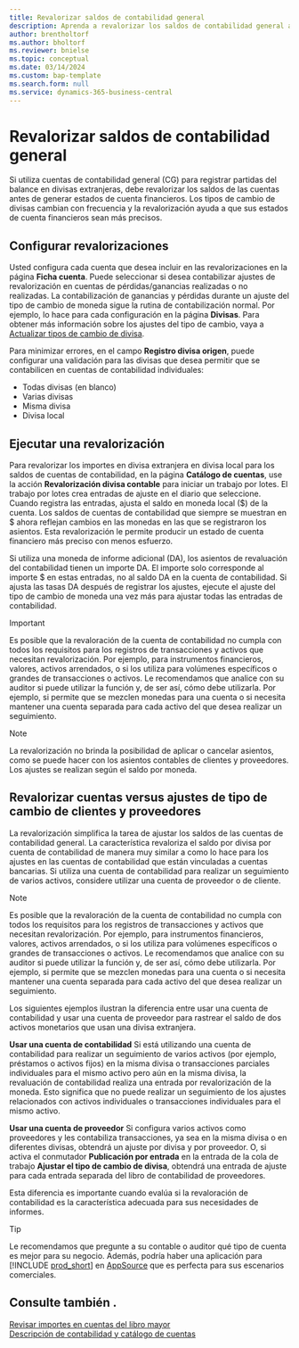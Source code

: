 ```yaml
---
title: Revalorizar saldos de contabilidad general
description: Aprenda a revalorizar los saldos de contabilidad general antes de producir sus estados de cuenta financieros.
author: brentholtorf
ms.author: bholtorf
ms.reviewer: bnielse
ms.topic: conceptual
ms.date: 03/14/2024
ms.custom: bap-template
ms.search.form: null
ms.service: dynamics-365-business-central
---
```


# Revalorizar saldos de contabilidad general

Si utiliza cuentas de contabilidad general (CG) para registrar partidas del balance en divisas extranjeras, debe revalorizar los saldos de las cuentas antes de generar estados de cuenta financieros. Los tipos de cambio de divisas cambian con frecuencia y la revalorización ayuda a que sus estados de cuenta financieros sean más precisos.

## Configurar revalorizaciones

Usted configura cada cuenta que desea incluir en las revalorizaciones en la página **Ficha cuenta**. Puede seleccionar si desea contabilizar ajustes de revalorización en cuentas de pérdidas/ganancias realizadas o no realizadas. La contabilización de ganancias y pérdidas durante un ajuste del tipo de cambio de moneda sigue la rutina de contabilización normal. Por ejemplo, lo hace para cada configuración en la página  **Divisas**. Para obtener más información sobre los ajustes del tipo de cambio, vaya a [Actualizar tipos de cambio de divisa](finance-how-update-currencies.md).

Para minimizar errores, en el campo **Registro divisa origen**, puede configurar una validación para las divisas que desea permitir que se contabilicen en cuentas de contabilidad individuales:

* Todas divisas (en blanco)
* Varias divisas
* Misma divisa
* Divisa local

## Ejecutar una revalorización

Para revalorizar los importes en divisa extranjera en divisa local para los saldos de cuentas de contabilidad, en la página **Catálogo de cuentas**, use la acción **Revalorización divisa contable** para iniciar un trabajo por lotes. El trabajo por lotes crea entradas de ajuste en el diario que seleccione. Cuando registra las entradas, ajusta el saldo en moneda local ($) de la cuenta. Los saldos de cuentas de contabilidad que siempre se muestran en $ ahora reflejan cambios en las monedas en las que se registraron los asientos. Esta revalorización le permite producir un estado de cuenta financiero más preciso con menos esfuerzo.

Si utiliza una moneda de informe adicional (DA), los asientos de revaluación del contabilidad tienen un importe DA. El importe solo corresponde al importe $ en estas entradas, no al saldo DA en la cuenta de contabilidad. Si ajusta las tasas DA después de registrar los ajustes, ejecute el ajuste del tipo de cambio de moneda una vez más para ajustar todas las entradas de contabilidad.

> [!IMPORTANT]
> Es posible que la revaloración de la cuenta de contabilidad no cumpla con todos los requisitos para los registros de transacciones y activos que necesitan revalorización. Por ejemplo, para instrumentos financieros, valores, activos arrendados, o si los utiliza para volúmenes específicos o grandes de transacciones o activos. Le recomendamos que analice con su auditor si puede utilizar la función y, de ser así, cómo debe utilizarla. Por ejemplo, si permite que se mezclen monedas para una cuenta o si necesita mantener una cuenta separada para cada activo del que desea realizar un seguimiento.

> [!NOTE]
> La revalorización no brinda la posibilidad de aplicar o cancelar asientos, como se puede hacer con los asientos contables de clientes y proveedores. Los ajustes se realizan según el saldo por moneda.

## Revalorizar cuentas versus ajustes de tipo de cambio de clientes y proveedores

La revalorización simplifica la tarea de ajustar los saldos de las cuentas de contabilidad general. La característica revaloriza el saldo por divisa por cuenta de contabilidad de manera muy similar a como lo hace para los ajustes en las cuentas de contabilidad que están vinculadas a cuentas bancarias. Si utiliza una cuenta de contabilidad para realizar un seguimiento de varios activos, considere utilizar una cuenta de proveedor o de cliente.

> [!NOTE]
> Es posible que la revaloración de la cuenta de contabilidad no cumpla con todos los requisitos para los registros de transacciones y activos que necesitan revalorización. Por ejemplo, para instrumentos financieros, valores, activos arrendados, o si los utiliza para volúmenes específicos o grandes de transacciones o activos. Le recomendamos que analice con su auditor si puede utilizar la función y, de ser así, cómo debe utilizarla. Por ejemplo, si permite que se mezclen monedas para una cuenta o si necesita mantener una cuenta separada para cada activo del que desea realizar un seguimiento.

Los siguientes ejemplos ilustran la diferencia entre usar una cuenta de contabilidad y usar una cuenta de proveedor para rastrear el saldo de dos activos monetarios que usan una divisa extranjera.

**Usar una cuenta de contabilidad** Si está utilizando una cuenta de contabilidad para realizar un seguimiento de varios activos (por ejemplo, préstamos o activos fijos) en la misma divisa o transacciones parciales individuales para el mismo activo pero aún en la misma divisa, la revaluación de contabilidad realiza una entrada por revalorización de la moneda. Esto significa que no puede realizar un seguimiento de los ajustes relacionados con activos individuales o transacciones individuales para el mismo activo.

**Usar una cuenta de proveedor** Si configura varios activos como proveedores y les contabiliza transacciones, ya sea en la misma divisa o en diferentes divisas, obtendrá un ajuste por divisa y por proveedor. O, si activa el conmutador **Publicación por entrada** en la entrada de la cola de trabajo **Ajustar el tipo de cambio de divisa**, obtendrá una entrada de ajuste para cada entrada separada del libro de contabilidad de proveedores.

Esta diferencia es importante cuando evalúa si la revaloración de contabilidad es la característica adecuada para sus necesidades de informes.

> [!TIP]
> Le recomendamos que pregunte a su contable o auditor qué tipo de cuenta es mejor para su negocio. Además, podría haber una aplicación para [!INCLUDE [prod_short](includes/prod_short.md)] en [AppSource](https://appsource.microsoft.com/en-us/marketplace/apps?page=1&product=dynamics-365-business-central) que es perfecta para sus escenarios comerciales.

## Consulte también .

[Revisar importes en cuentas del libro mayor](finance-review-accounts.md)  
[Descripción de contabilidad y catálogo de cuentas](finance-general-ledger.md)  
